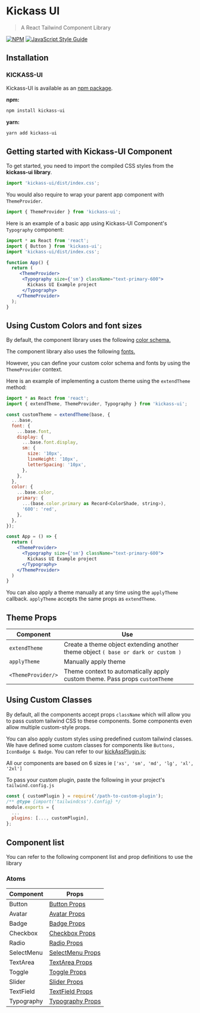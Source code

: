# Kickass UI

> A React Tailwind Component Library

[![NPM](https://img.shields.io/npm/v/moduts.svg)](https://www.npmjs.com/package/kickass-ui) [![JavaScript Style Guide](https://img.shields.io/badge/code_style-standard-brightgreen.svg)](https://standardjs.com)

## Installation
### KICKASS-UI

 Kickass-UI is available as an [npm package](https://www.npmjs.com/package/kickass-ui).

**npm:**

```sh
npm install kickass-ui
```

**yarn:**

```sh
yarn add kickass-ui
```

## Getting started with Kickass-UI Component

To get started, you need to import the compiled CSS styles from the <b>kickass-ui library</b>.

```javascript
import 'kickass-ui/dist/index.css';
```

You would also require to wrap your parent app component with `ThemeProvider`.

```jsx
import { ThemeProvider } from 'kickass-ui';
```

Here is an example of a basic app using Kickass-UI Component's `Typography` component:

```jsx
import * as React from 'react';
import { Button } from 'kickass-ui';
import 'kickass-ui/dist/index.css';

function App() {
  return (
     <ThemeProvider>
      <Typography size={'sm'} className="text-primary-600">
        Kickass UI Example project
      </Typography>
    </ThemeProvider>
  );
}
```
## Using Custom Colors and font sizes
By default, the component library uses the following [color schema.](./src/theme.json)

The component library also uses the following [fonts.](./src/font.json)

However, you can define your custom color schema and fonts by using the  `ThemeProvider` context. 

Here is an example of implementing a custom theme using the `extendTheme` method:

```jsx
import * as React from 'react';
import { extendTheme, ThemeProvider, Typography } from 'kickass-ui';

const customTheme = extendTheme(base, {
  ...base,
  font: {
    ...base.font,
    display: {
      ...base.font.display,
      sm: {
        size: '10px',
        lineHeight: '10px',
        letterSpacing: '10px',
      },
    },
  },
  color: {
    ...base.color,
    primary: {
      ...(base.color.primary as Record<ColorShade, string>),
      '600': 'red',
    },
  },
});

const App = () => {
  return (
    <ThemeProvider>
      <Typography size={'sm'} className="text-primary-600">
        Kickass UI Example project
      </Typography>
    </ThemeProvider>
  )
}
```

You can also apply a theme manually at any time using the `applyTheme` callback. `applyTheme` accepts the same props as `extendTheme`.

## Theme Props

|  Component |  Use |
|---|---|
| `extendTheme` | Create a theme object extending another theme object `( base or dark or custom )`  |
| `applyTheme`  | Manually apply theme  |
| `<ThemeProvider/>`  | Theme context to automatically apply custom theme. Pass props `customTheme`  |

## Using Custom Classes

By default, all the components accept props `className` which will allow you to pass custom tailwind CSS to these components. Some components even allow multiple custom-style props.

You can also apply custom styles using predefined custom tailwind classes. We have defined some custom classes for components like `Buttons, IconBadge & Badge`. You can refer to our [kickAssPlugin.js](./src/plugins/kickAssPlugin.js);

All our components are based on 6 sizes ie `['xs', 'sm', 'md', 'lg', 'xl', '2xl']`

To pass your custom plugin, paste the following in your project's `tailwind.config.js`

```javascript
const { customPlugin } = require('/path-to-custom-plugin');
/** @type {import('tailwindcss').Config} */
module.exports = {
  ...
  plugins: [..., customPlugin],
};

```

## Component list

You can refer to the following component list and prop definitions to use the library

### Atoms

| Component  | Props |
|------------|-------|
| Button     |  [Button Props](./src/components/atoms/Button/Button.types.ts)         |
| Avatar     |  [Avatar Props](./src/components/atoms/Forms/Avatar/Avatar.types.ts)     |
| Badge      |  [Badge Props](./src/components/atoms/Forms/Badge/Badge.tsx)     |
| Checkbox   |  [Checkbox Props](./src/components/atoms/Forms/Checkbox/Checkbox.types.ts)      |
| Radio      |  [Radio Props](./src/components/atoms/Forms/Radio/Radio.tsx)     |
| SelectMenu |  [SelectMenu Props](./src/components/atoms/Forms/SelectMenu/SelectMenu.tsx)     |
| TextArea   |  [TextArea Props](./src/components/atoms/Forms/TextArea/TextArea.types.ts)      |
| Toggle     | [Toggle Props](./src/components/atoms/Forms/Toggle/Toggle.tsx)      |
| Slider     | [Slider Props](./src/components/atoms/Slider/Slider.types.ts)
| TextField   | [TextField Props](./src/components/atoms/TextField/TextField.types.tsx)      |
| Typography   | [Typography Props](./src/components/atoms/Typography/Typography.types.ts)      |
